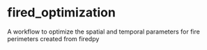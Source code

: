 # fired_optimization
A workflow to optimize the spatial and temporal parameters for fire perimeters created from firedpy
